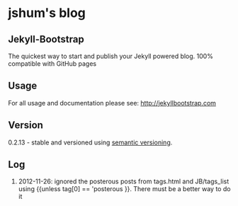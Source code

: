 # jshum's blog

## Jekyll-Bootstrap

The quickest way to start and publish your Jekyll powered blog. 100% compatible with GitHub pages

## Usage

For all usage and documentation please see: <http://jekyllbootstrap.com>

## Version

0.2.13 - stable and versioned using [semantic versioning](http://semver.org/).

## Log

1. 2012-11-26: ignored the posterous posts from tags.html and JB/tags_list using {{unless tag[0] == 'posterous }}. There must be a better way to do it

